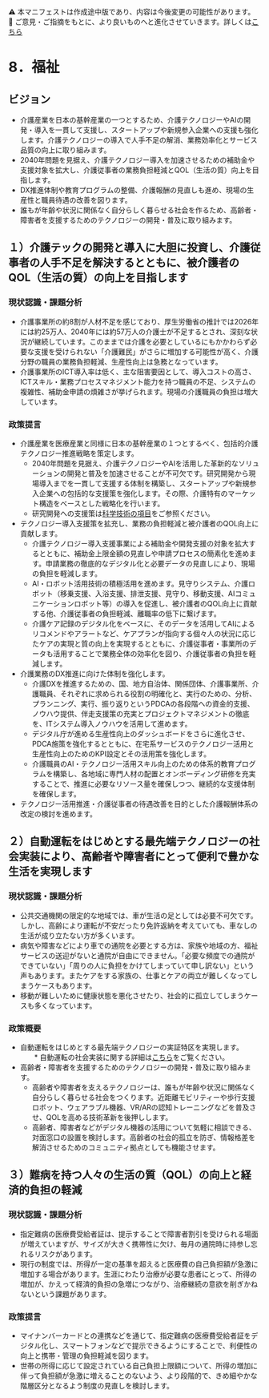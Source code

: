 ⚠️ 本マニフェストは作成途中版であり、内容は今後変更の可能性があります。  
💬 ご意見・ご指摘をもとに、より良いものへと進化させていきます。詳しくは[こちら](README.md#このマニフェスト自身もみんなの知恵を集めて改善していきます)


# 8．福祉

## ビジョン

* 介護産業を日本の基幹産業の一つとするため、介護テクノロジーやAIの開発・導入を一貫して支援し、スタートアップや新規参入企業への支援も強化します。介護テクノロジーの導入で人手不足の解消、業務効率化とサービス品質の向上に取り組みます。
* 2040年問題を見据え、介護テクノロジー導入を加速させるための補助金や支援対象を拡大し、介護従事者の業務負担軽減とQOL（生活の質）向上を目指します。
* DX推進体制や教育プログラムの整備、介護報酬の見直しも進め、現場の生産性と職員待遇の改善を図ります。
* 誰もが年齢や状況に関係なく自分らしく暮らせる社会を作るため、高齢者・障害者を支援するためのテクノロジーの開発・普及に取り組みます。

## １）介護テックの開発と導入に大胆に投資し、介護従事者の人手不足を解決するとともに、被介護者のQOL（生活の質）の向上を目指します

### 現状認識・課題分析

* 介護事業所の約8割が人材不足を感じており、厚生労働省の推計では2026年には約25万人、2040年には約57万人の介護士が不足するとされ、深刻な状況が継続しています。このままでは介護を必要としているにもかかわらず必要な支援を受けられない「介護難民」がさらに増加する可能性が高く、介護分野の職員の業務負担軽減、生産性向上は急務となっています。
* 介護事業所のICT導入率は低く、主な阻害要因として、導入コストの高さ、ICTスキル・業務プロセスマネジメント能力を持つ職員の不足、システムの複雑性、補助金申請の煩雑さが挙げられます。現場の介護職員の負担は増大しています。

### 政策提言

* 介護産業を医療産業と同様に日本の基幹産業の１つとするべく、包括的介護テクノロジー推進戦略を策定します。
  * 2040年問題を見据え、介護テクノロジーやAIを活用した革新的なソリューションの開発と普及を加速させることが不可欠です。研究開発から現場導入までを一貫して支援する体制を構築し、スタートアップや新規参入企業への包括的な支援策を強化します。その際、介護特有のマーケット構造をベースとした戦略化を行います。
  * 研究開発への支援策は[科学技術の項目](https://policy.team-mir.ai/view/15_%E3%82%B9%E3%83%86%E3%83%83%E3%83%97%EF%BC%91%E7%A7%91%E5%AD%A6%E6%8A%80%E8%A1%93.md)をご参照ください。
* テクノロジー導入支援策を拡充し、業務の負担軽減と被介護者のQOL向上に貢献します。
  * 介護テクノロジー導入支援事業による補助金や開発支援の対象を拡大するとともに、補助金上限金額の見直しや申請プロセスの簡素化を進めます。申請業務の徹底的なデジタル化と必要データの見直しにより、現場の負担を軽減します。
  * AI・ロボット活用技術の積極活用を進めます。見守りシステム、介護ロボット（移乗支援、入浴支援、排泄支援、見守り、移動支援、AIコミュニケーションロボット等）の導入を促進し、被介護者のQOL向上に貢献する他、介護従事者の負担軽減、離職率の低下に繋げます。
  * 介護ケア記録のデジタル化をベースに、そのデータを活用してAIによるリコメンドやアラートなど、ケアプランが指向する個々人の状況に応じたケアの実現と質の向上を実現するとともに、介護従事者・事業所のデータも活用することで業務全体の効率化を図り、介護従事者の負担を軽減します。
* 介護業務のDX推進に向けた体制を強化します。
  * 介護DXを推進するための、国、地方自治体、関係団体、介護事業所、介護職員、それぞれに求められる役割の明確化と、実行のための、分析、プランニング、実行、振り返りというPDCAの各段階への資金的支援、ノウハウ提供、伴走支援策の充実とプロジェクトマネジメントの徹底を、ITシステム導入ノウハウを活用して進めます。
  * デジタル庁が進める生産性向上のダッシュボードをさらに進化させ、PDCA施策を強化するとともに、在宅系サービスのテクノロジー活用と生産性向上のためのKPI設定とその活用策を強化します。
  * 介護職員のAI・テクノロジー活用スキル向上のための体系的教育プログラムを構築し、各地域に専門人材の配置とオンボーディング研修を充実することで、推進に必要なリソース量を確保しつつ、継続的な支援体制を確保します。
* テクノロジー活用推進・介護従事者の待遇改善を目的とした介護報酬体系の改定の検討を進めます。

## ２）自動運転をはじめとする最先端テクノロジーの社会実装により、高齢者や障害者にとって便利で豊かな生活を実現します

### 現状認識・課題分析

* 公共交通機関の限定的な地域では、車が生活の足としては必要不可欠です。しかし、高齢により運転が不安だったり免許返納を考えていても、車なしの生活が成り立たない方が多くいます。  
* 病気や障害などにより車での通院を必要とする方は、家族や地域の方、福祉サービスの送迎がないと通院が自由にできません。「必要な頻度での通院ができていない」「周りの人に負担をかけてしまっていて申し訳ない」という声もあります。またケアをする家族の、仕事とケアの両立が難しくなってしまうケースもあります。
* 移動が難しいために健康状態を悪化させたり、社会的に孤立してしまうケースも多くなっています。

### 政策概要

* 自動運転をはじめとする最先端テクノロジーの実証特区を実現します。
　　* 自動運転の社会実装に関する詳細は[こちら](https://policy.team-mir.ai/view/34_%E3%82%B9%E3%83%86%E3%83%83%E3%83%97%EF%BC%93%E7%94%A3%E6%A5%AD.md)をご覧ください。
* 高齢者・障害者を支援するためのテクノロジーの開発・普及に取り組みます。
  * 高齢者や障害者を支えるテクノロジーは、誰もが年齢や状況に関係なく自分らしく暮らせる社会をつくります。近距離モビリティーや歩行支援ロボット、ウェアラブル機器、VR/ARの認知トレーニングなどを普及させ、QOLを高める技術革新を後押しします。
  * 高齢者、障害者などがデジタル機器の活用について気軽に相談できる、対面窓口の設置を検討します。高齢者の社会的孤立を防ぎ、情報格差を解消させるためのコミュニティ拠点としても機能させます。

## ３）難病を持つ人々の生活の質（QOL）の向上と経済的負担の軽減

### 現状認識・課題分析

* 指定難病の医療費受給者証は、提示することで障害者割引を受けられる場面が増えていますが、サイズが大きく携帯性に欠け、毎月の通院時に持参し忘れるリスクがあります。
* 現行の制度では、所得が一定の基準を超えると医療費の自己負担額が急激に増加する場合があります。生涯にわたり治療が必要な患者にとって、所得の増加が、かえって経済的負担の急増につながり、治療継続の意欲を削ぎかねないという課題があります。

### 政策提言

* マイナンバーカードとの連携などを通じて、指定難病の医療費受給者証をデジタル化し、スマートフォンなどで提示できるようにすることで、利便性の向上と携帯・管理の負担軽減を図ります。
* 世帯の所得に応じて設定されている自己負担上限額について、所得の増加に伴って負担額が急激に増えることのないよう、より段階的で、きめ細やかな階層区分となるよう制度の見直しを検討します。